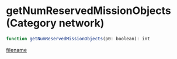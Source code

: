 # getNumReservedMissionObjects (Category network)

```js
function getNumReservedMissionObjects(p0: boolean): int
```

[filename](getNumReservedMissionObjects_m.md ':include')